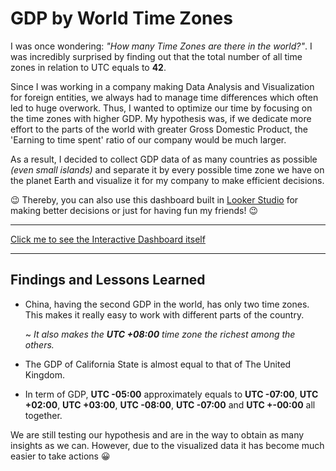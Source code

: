 # GDP by World Time Zones
I was once wondering: *"How many Time Zones are there in the world?"*. I was incredibly surprised by finding out that the total number of all time zones in relation to UTC equals to **42**.

Since I was working in a company making Data Analysis and Visualization for foreign entities, we always had to manage time differences which often led to huge overwork. Thus, I wanted to optimize our time by focusing on the time zones with higher GDP. My hypothesis was, if we dedicate more effort to the parts of the world with greater Gross Domestic Product, the 'Earning to time spent' ratio of our company would be much larger. 

As a result, I decided to collect GDP data of as many countries as possible *(even small islands)* and separate it by every possible time zone we have on the planet Earth and visualize it for my company to make efficient decisions. 

😉 Thereby, you can also use this dashboard built in [Looker Studio](https://lookerstudio.google.com) for making better decisions or just for having fun my friends! 😉
***
[Click me to see the Interactive Dashboard itself](https://lookerstudio.google.com/reporting/d55e8bb9-36f6-419f-903c-74877815370c/page/5YgID)
***

## Findings and Lessons Learned

* China, having the second GDP in the world, has only two time zones. This makes it really easy to work with different parts of the country.

    ~ *It also makes the **UTC +08:00** time zone the richest among the others.*

* The GDP of California State is almost equal to that of The United Kingdom.
* In term of GDP, **UTC -05:00** approximately equals to **UTC -07:00**, **UTC +02:00**, **UTC +03:00**, **UTC -08:00**, **UTC -07:00** and **UTC +-00:00** all together.

We are still testing our hypothesis and are in the way to obtain as many insights as we can. However, due to the visualized data it has become much easier to take actions 😀
